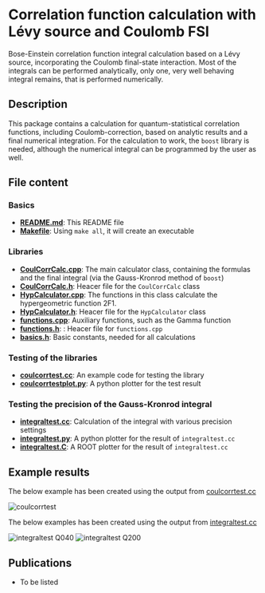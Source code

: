 # Correlation function calculation with Lévy source and Coulomb FSI

 Bose-Einstein correlation function integral calculation based on a Lévy source, incorporating the Coulomb final-state interaction. Most of the integrals can be performed analytically, only one, very well behaving integral remains, that is performed numerically.

## Description
This package contains a calculation for quantum-statistical correlation functions, including Coulomb-correction, based on analytic results and a final numerical integration. For the calculation to work, the `boost` library is needed, although the numerical integral can be programmed by the user as well.

## File content

### Basics
- [**README.md**](https://github.com/csanadm/CoulCorrLevyIntegral/blob/master/README.md): This README file
- [**Makefile**](https://github.com/csanadm/CoulCorrLevyIntegral/blob/master/Makefile): Using `make all`, it will create an executable

### Libraries
- [**CoulCorrCalc.cpp**](https://github.com/csanadm/CoulCorrLevyIntegral/blob/master/CoulCorrCalc.cpp): The main calculator class, containing the formulas and the final integral (via the Gauss-Kronrod method of `boost`)
- [**CoulCorrCalc.h**](https://github.com/csanadm/CoulCorrLevyIntegral/blob/master/CoulCorrCalc.h): Heacer file for the `CoulCorrCalc` class
- [**HypCalculator.cpp**](https://github.com/csanadm/CoulCorrLevyIntegral/blob/master/HypCalculator.cpp): The functions in this class calculate the hypergeometric function 2F1.
- [**HypCalculator.h**](https://github.com/csanadm/CoulCorrLevyIntegral/blob/master/HypCalculator.h): Heacer file for the `HypCalculator` class
- [**functions.cpp**](https://github.com/csanadm/CoulCorrLevyIntegral/blob/master/functions.cpp): Auxiliary functions, such as the Gamma function
- [**functions.h**](https://github.com/csanadm/CoulCorrLevyIntegral/blob/master/functions.h): : Heacer file for `functions.cpp`
- [**basics.h**](https://github.com/csanadm/CoulCorrLevyIntegral/blob/master/basics.h): Basic constants, needed for all calculations

### Testing of the libraries
- [**coulcorrtest.cc**](https://github.com/csanadm/CoulCorrLevyIntegral/blob/master/coulcorrtest.cc): An example code for testing the library
- [**coulcorrtestplot.py**](https://github.com/csanadm/CoulCorrLevyIntegral/blob/master/coulcorrtestplot.py): A python plotter for the test result

### Testing the precision of the Gauss-Kronrod integral
- [**integraltest.cc**](https://github.com/csanadm/CoulCorrLevyIntegral/blob/master/integraltest.cc): Calculation of the integral with various precision settings
- [**integraltest.py**](https://github.com/csanadm/CoulCorrLevyIntegral/blob/master/integraltest.py): A python plotter for the result of `integraltest.cc`
- [**integraltest.C**](https://github.com/csanadm/CoulCorrLevyIntegral/blob/master/integraltest.C): A ROOT plotter for the result of `integraltest.cc`

## Example results
The below example has been created using the output from [coulcorrtest.cc](https://github.com/csanadm/CoulCorrLevyIntegral/blob/master/coulcorrtest.cc)

![coulcorrtest](https://github.com/csanadm/CoulCorrLevyIntegral/assets/38218165/8ff72bda-34ae-4d04-bdf0-5486dcbdf6f7)

The below examples has been created using the output from [integraltest.cc](https://github.com/csanadm/CoulCorrLevyIntegral/blob/master/integraltest.cc)

![integraltest Q040](https://github.com/csanadm/CoulCorrLevyIntegral/assets/38218165/d3362a56-d303-4187-b83c-61817ec2df94)
![integraltest Q200](https://github.com/csanadm/CoulCorrLevyIntegral/assets/38218165/b6cb5c80-b3d2-4925-8336-57806f08608c)

## Publications
- To be listed
